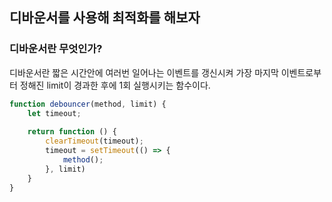 ## 디바운서를 사용해 최적화를 해보자

### 디바운서란 무엇인가?

디바운서란 짧은 시간안에 여러번 일어나는 이벤트를 갱신시켜 가장 마지막 이벤트로부터 정해진 limit이 경과한 후에 1회 실행시키는 함수이다.
```javascript
function debouncer(method, limit) {  
    let timeout;  
  
    return function () {  
        clearTimeout(timeout);  
        timeout = setTimeout(() => {  
            method();  
        }, limit)  
    }  
}
```
